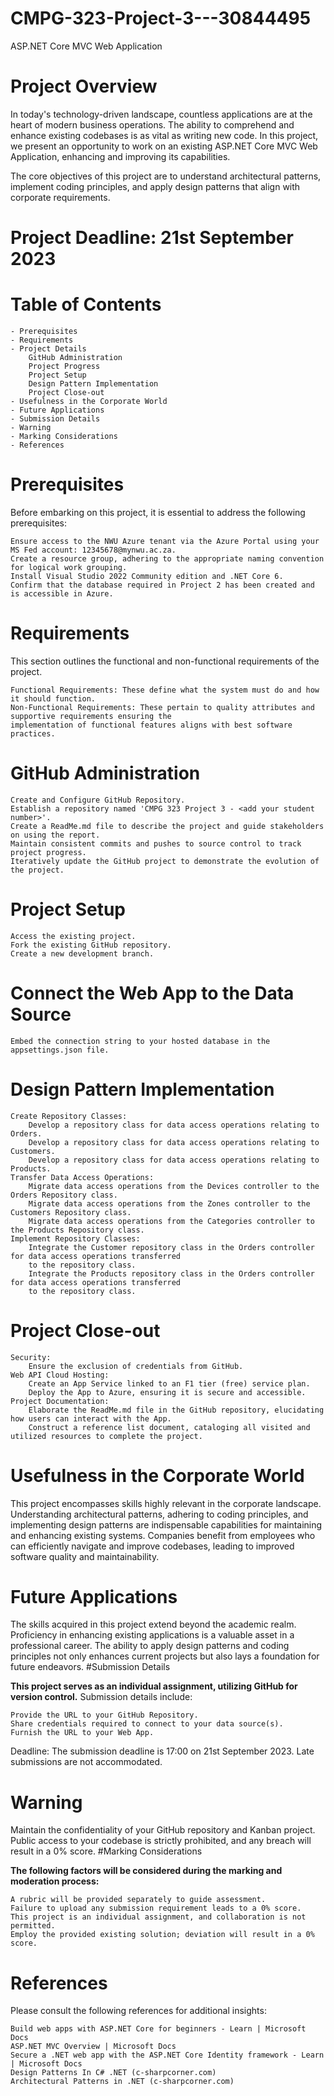 # CMPG-323-Project-3---30844495
ASP.NET Core MVC Web Application 

# Project Overview

In today's technology-driven landscape, countless applications are at the heart of modern business operations. The ability to comprehend and enhance existing codebases is as vital as writing new code. In this project, we present an opportunity to work on an existing ASP.NET Core MVC Web Application, enhancing and improving its capabilities.

The core objectives of this project are to understand architectural patterns, implement coding principles, and apply design patterns that align with corporate requirements.

# Project Deadline: 21st September 2023
# Table of Contents

    - Prerequisites
    - Requirements
    - Project Details
        GitHub Administration
        Project Progress
        Project Setup
        Design Pattern Implementation
        Project Close-out
    - Usefulness in the Corporate World
    - Future Applications
    - Submission Details
    - Warning
    - Marking Considerations
    - References

# Prerequisites

Before embarking on this project, it is essential to address the following prerequisites:

    Ensure access to the NWU Azure tenant via the Azure Portal using your MS Fed account: 12345678@mynwu.ac.za.
    Create a resource group, adhering to the appropriate naming convention for logical work grouping.
    Install Visual Studio 2022 Community edition and .NET Core 6.
    Confirm that the database required in Project 2 has been created and is accessible in Azure.

# Requirements

This section outlines the functional and non-functional requirements of the project.

    Functional Requirements: These define what the system must do and how it should function.
    Non-Functional Requirements: These pertain to quality attributes and supportive requirements ensuring the 
    implementation of functional features aligns with best software practices.

# GitHub Administration

    Create and Configure GitHub Repository.
    Establish a repository named 'CMPG 323 Project 3 - <add your student number>'.
    Create a ReadMe.md file to describe the project and guide stakeholders on using the report.
    Maintain consistent commits and pushes to source control to track project progress.
    Iteratively update the GitHub project to demonstrate the evolution of the project.

# Project Setup

    Access the existing project.
    Fork the existing GitHub repository.
    Create a new development branch.

# Connect the Web App to the Data Source

    Embed the connection string to your hosted database in the appsettings.json file.

# Design Pattern Implementation

    Create Repository Classes:
        Develop a repository class for data access operations relating to Orders.
        Develop a repository class for data access operations relating to Customers.
        Develop a repository class for data access operations relating to Products.
    Transfer Data Access Operations:
        Migrate data access operations from the Devices controller to the Orders Repository class.
        Migrate data access operations from the Zones controller to the Customers Repository class.
        Migrate data access operations from the Categories controller to the Products Repository class.
    Implement Repository Classes:
        Integrate the Customer repository class in the Orders controller for data access operations transferred
        to the repository class.
        Integrate the Products repository class in the Orders controller for data access operations transferred
        to the repository class.

# Project Close-out

    Security:
        Ensure the exclusion of credentials from GitHub.
    Web API Cloud Hosting:
        Create an App Service linked to an F1 tier (free) service plan.
        Deploy the App to Azure, ensuring it is secure and accessible.
    Project Documentation:
        Elaborate the ReadMe.md file in the GitHub repository, elucidating how users can interact with the App.
        Construct a reference list document, cataloging all visited and utilized resources to complete the project.

# Usefulness in the Corporate World

This project encompasses skills highly relevant in the corporate landscape. Understanding architectural patterns, adhering
to coding principles, and implementing design patterns are indispensable capabilities for maintaining and enhancing existing 
systems. Companies benefit from employees who can efficiently navigate and improve codebases, leading to improved software 
quality and maintainability.
# Future Applications

The skills acquired in this project extend beyond the academic realm. Proficiency in enhancing existing applications is a 
valuable asset in a professional career. The ability to apply design patterns and coding principles not only enhances current
projects but also lays a foundation for future endeavors.
#Submission Details

**This project serves as an individual assignment, utilizing GitHub for version control.** Submission details include:

    Provide the URL to your GitHub Repository.
    Share credentials required to connect to your data source(s).
    Furnish the URL to your Web App.

Deadline: The submission deadline is 17:00 on 21st September 2023. Late submissions are not accommodated.
# Warning

Maintain the confidentiality of your GitHub repository and Kanban project. Public access to your codebase is strictly 
prohibited, and any breach will result in a 0% score.
#Marking Considerations

**The following factors will be considered during the marking and moderation process:**

    A rubric will be provided separately to guide assessment.
    Failure to upload any submission requirement leads to a 0% score.
    This project is an individual assignment, and collaboration is not permitted.
    Employ the provided existing solution; deviation will result in a 0% score.

# References

Please consult the following references for additional insights:

    Build web apps with ASP.NET Core for beginners - Learn | Microsoft Docs
    ASP.NET MVC Overview | Microsoft Docs
    Secure a .NET web app with the ASP.NET Core Identity framework - Learn | Microsoft Docs
    Design Patterns In C# .NET (c-sharpcorner.com)
    Architectural Patterns in .NET (c-sharpcorner.com)
